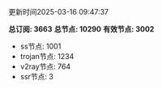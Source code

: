 更新时间2025-03-16 09:47:37

**总订阅: 3663**
**总节点: 10290**
**有效节点: 3002**
- ss节点: 1001
- trojan节点: 1234
- v2ray节点: 764
- ssr节点: 3
